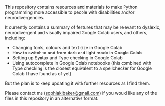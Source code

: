 This repository contains resources and materials to make Python programming more accessible to people with disabilities and/or neurodivergencies. 

It currently contains a summary of features that may be relevant to dyslexic, neurodivergent and visually impaired Google Colab users, and others, including:

- Changing fonts, colours and text size in Google Colab
- How to switch to and from dark and light mode in Google Colab
- Setting up Syntax and Type checking in Google Colab
- Using autocomplete in Google Colab notebooks (this combined with Type checking is the closest equivalent to a spellchecker for Google Colab I have found as of yet)

But the plan is to keep updating it with further resources as I find them.

Please contact me (sophiakibaker@gmail.com) if you would like any of the files in this repository in an alternative format.
